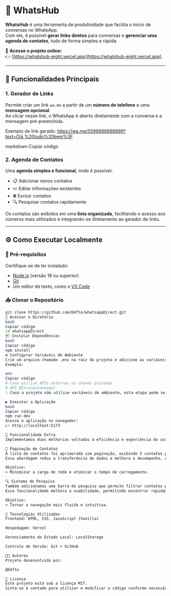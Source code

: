 # 📱 WhatsHub

**WhatsHub** é uma ferramenta de produtividade que facilita o início de conversas no WhatsApp.  
Com ele, é possível **gerar links diretos** para conversas e **gerenciar uma agenda de contatos**, tudo de forma simples e rápida.

🔗 **Acesse o projeto online:**  
👉 [https://whatshub-eight.vercel.app](https://whatshub-eight.vercel.app)

---

## 🚀 Funcionalidades Principais

### 1. Gerador de Links
Permite criar um link `wa.me` a partir de um **número de telefone** e uma **mensagem opcional**.  
Ao clicar nesse link, o WhatsApp é aberto diretamente com a conversa e a mensagem pré-preenchida.

Exemplo de link gerado:
https://wa.me/5599999999999?text=Olá,%20tudo%20bem%3F

markdown
Copiar código

### 2. Agenda de Contatos
Uma **agenda simples e funcional**, onde é possível:
- 📋 Adicionar novos contatos  
- ✏️ Editar informações existentes  
- ❌ Excluir contatos  
- 🔍 Pesquisar contatos rapidamente  

Os contatos são exibidos em uma **lista organizada**, facilitando o acesso aos números mais utilizados e integrando-se diretamente ao gerador de links.

---

## ⚙️ Como Executar Localmente

### 🧩 Pré-requisitos
Certifique-se de ter instalado:
- [Node.js](https://nodejs.org/) (versão 18 ou superior)
- [Git](https://git-scm.com/)
- Um editor de texto, como o [VS Code](https://code.visualstudio.com/)

### 📥 Clonar o Repositório
```bash
git clone https://github.com/D4fto/whatsappDirect.git
📂 Acessar o Diretório
bash
Copiar código
cd whatsappDirect
📦 Instalar Dependências
bash
Copiar código
npm install
⚙️ Configurar Variáveis de Ambiente
Crie um arquivo chamado .env na raiz do projeto e adicione as variáveis necessárias (se aplicável).
Exemplo:

env
Copiar código
# Caso utilize APIs externas ou chaves privadas
# API_KEY=suachaveaqui
💡 Caso o projeto não utilize variáveis de ambiente, esta etapa pode ser ignorada.

▶️ Executar a Aplicação
bash
Copiar código
npm run dev
Acesse a aplicação no navegador:
👉 http://localhost:5173

🌟 Funcionalidade Extra
Implementamos duas melhorias voltadas à eficiência e experiência do usuário:

🔢 Paginação de Contatos
A lista de contatos foi aprimorada com paginação, exibindo 5 contatos por página.
Essa abordagem reduz a transferência de dados e melhora o desempenho, especialmente para usuários com muitas entradas na agenda.

Objetivo:
➡️ Minimizar a carga de rede e otimizar o tempo de carregamento.

🔍 Sistema de Pesquisa
Também adicionamos uma barra de pesquisa que permite filtrar contatos por nome em tempo real.
Essa funcionalidade melhora a usabilidade, permitindo encontrar rapidamente um contato em listas grandes.

Objetivo:
➡️ Tornar a navegação mais fluida e intuitiva.

🧠 Tecnologias Utilizadas
Frontend: HTML, CSS, JavaScript (Vanilla)

Hospedagem: Vercel

Gerenciamento de Estado Local: LocalStorage

Controle de Versão: Git + GitHub

👨‍💻 Autores
Projeto desenvolvido por:

@D4fto

📜 Licença
Este projeto está sob a licença MIT.
Sinta-se à vontade para utilizar e modificar o código conforme necessário.